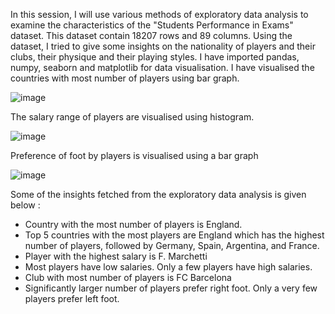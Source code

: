 In this session, I will use various methods of exploratory data analysis to examine the characteristics of the "Students Performance in Exams" dataset.
This dataset contain 18207 rows and 89 columns. Using the dataset, I tried to give some insights on the nationality of players and their clubs, 
their physique and their playing styles.
I have imported pandas, numpy, seaborn and matplotlib for data visualisation.
I have visualised the countries with most number of players using bar graph.

![image](https://github.com/Anjalisj4g/Fifa-Dataset/assets/162909803/37074ace-f0c7-4936-b50e-7b4af76f6e49)

The salary range of players are visualised using histogram.

![image](https://github.com/Anjalisj4g/Fifa-Dataset/assets/162909803/b5f3c4ee-11f0-479a-b4fa-250f96d417b4)

Preference of foot by players is visualised using a bar graph

![image](https://github.com/Anjalisj4g/Fifa-Dataset/assets/162909803/6d69c8cf-f4e6-4a2a-a426-747f906ae51f)

Some of the insights fetched from the exploratory data analysis is given below :
* Country with the most number of players is England.
* Top 5 countries with the most players are England which has the highest number of players, followed by Germany, Spain, Argentina, and France.
* Player with the highest salary is F. Marchetti
* Most players have low salaries. Only a few players have high salaries.
* Club with most number of players is FC Barcelona
* Significantly larger number of players prefer right foot. Only a very few players prefer left foot.
